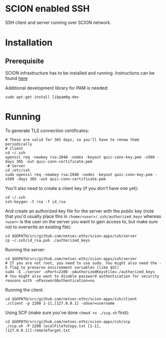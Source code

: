 # SCION enabled SSH

SSH client and server running over SCION network.

# Installation

## Prerequisite

SCION infrastructure has to be installed and running. Instructions can be found [here](https://github.com/scionproto/scion)

Additional development library for PAM is needed:
```
sudo apt-get install libpam0g-dev
```

# Running

To generate TLS connection certificates:
```
# These are valid for 365 days, so you'll have to renew them periodically
# Client
cd ~/.ssh
openssl req -newkey rsa:2048 -nodes -keyout quic-conn-key.pem -x509 -days 365 -out quic-conn-certificate.pem
-# Server
cd /etc/ssh
sudo openssl req -newkey rsa:2048 -nodes -keyout quic-conn-key.pem -x509 -days 365 -out quic-conn-certificate.pem
```

You'll also need to create a client key (if you don't have one yet):
```
cd ~/.ssh
ssh-keygen -t rsa -f id_rsa
```

And create an authorized key file for the server with the public key (note that you'd usually place this in `/home/<user>/.ssh/authorized_keys` whereas `<user>` is the user on the server you want to gain access to, but make sure not to overwrite an existing file):
```
cd $GOPATH/src/github.com/netsec-ethz/scion-apps/ssh/server
cp ~/.ssh/id_rsa.pub ./authorized_keys
```

Running the server:
```
cd $GOPATH/src/github.com/netsec-ethz/scion-apps/ssh/server
# If you are not root, you need to use sudo. You might also need the -E flag to preserve environment variables (like $SC)
sudo -E ./server -oPort=2200 -oAuthorizedKeysFile=./authorized_keys
# You might also want to disable password authentication for security reasons with -oPasswordAuthentication=no
```


Running the client:
```
cd $GOPATH/src/github.com/netsec-ethz/scion-apps/ssh/client
./client -p 2200 1-11,[127.0.0.1] -oUser=username
```

Using SCP (make sure you've done `chmod +x ./scp.sh` first):
```
cd $GOPATH/src/github.com/netsec-ethz/scion-apps/ssh/scp
./scp.sh -P 2200 localFileToCopy.txt [1-11,[127.0.0.1]]:remoteTarget.txt
```

